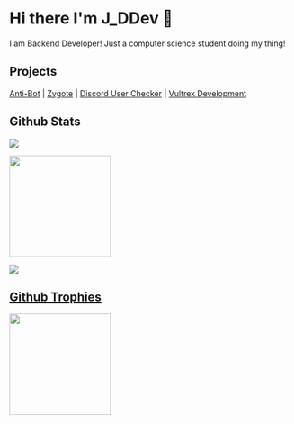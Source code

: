 # Hi there I'm J_DDev 👋
I am Backend Developer! Just a computer science student doing my thing!


## Projects

[Anti-Bot](https://antibot.xyz) | [Zygote](https://zyte.cloud) | [Discord User Checker](https://duc.jddev.wtf) | [Vultrex Development](https://vultrex.dev) 

## Github Stats

<a href="https://github.com/anuraghazra/github-readme-stats"><img align="center" src="https://github-readme-stats.vercel.app/api/top-langs/?username=JayyDoesDev&layout=pie&text_color=7289da&bg_color=2c2f33&ring_color=2C2F33&hide_border=true" /> 

<a href="https://github.com/anuraghazra/github-readme-stats"><img align="center" height="180em" src="https://readme-stats-six-sigma.vercel.app/api?username=JayyDoesDev&show_icons=true&hide_border=true&text_color=7289DA&bg_color=2c2f33&include_all_commits=true&count_private=true" /> 

<a href="https://github.com/denvercoder1/github-readme-streak-stats"><img aligh="center" src="https://github-readme-streak-stats.herokuapp.com?user=Jayydoesdev&mode=weekly&background=2C2F33&stroke=7289DA&ring=7289DA&sideNums=7289DA&sideLabels=7289DA&currStreakNum=7289DA&fire=FFFFFF&currStreakLabel=7289DA&dates=7289DA&border=2C2F33">

## Github Trophies
<a href="https://github.com/ryo-ma/github-profile-trophy"><img align="center" height="180em" src="https://github-profile-trophy.vercel.app/?username=JayyDoesDev&theme=discord&no-frame=true" /> 



